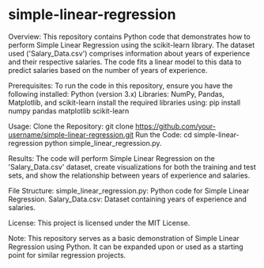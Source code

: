 # simple-linear-regression
Overview:
This repository contains Python code that demonstrates how to perform Simple Linear Regression using the scikit-learn library. 
The dataset used ('Salary_Data.csv') comprises information about years of experience and their respective salaries.
The code fits a linear model to this data to predict salaries based on the number of years of experience.

Prerequisites:
To run the code in this repository, ensure you have the following installed:
Python (version 3.x)
Libraries: NumPy, Pandas, Matplotlib, and scikit-learn
install the required libraries using:
pip install numpy pandas matplotlib scikit-learn

Usage:
Clone the Repository:
git clone https://github.com/your-username/simple-linear-regression.git
Run the Code:
cd simple-linear-regression
python simple_linear_regression.py.

Results:
The code will perform Simple Linear Regression on the 'Salary_Data.csv' dataset, create visualizations for both the training and test sets, 
and show the relationship between years of experience and salaries.

File Structure:
simple_linear_regression.py: Python code for Simple Linear Regression.
Salary_Data.csv: Dataset containing years of experience and salaries.

License:
This project is licensed under the MIT License.

Note:
This repository serves as a basic demonstration of Simple Linear Regression using Python. It can be expanded upon or used as a starting point for similar regression projects.
